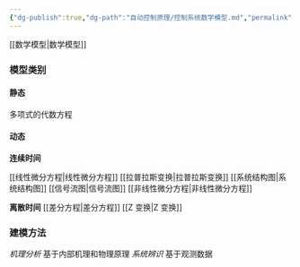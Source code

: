 ```yaml
---
{"dg-publish":true,"dg-path":"自动控制原理/控制系统数学模型.md","permalink":"/自动控制原理/控制系统数学模型/","noteIcon":"","created":"2024-04-16T13:01:27.304+08:00","updated":"2024-04-16T19:17:06.174+08:00"}
---
```



[[数学模型\|数学模型]]
### 模型类别
#### 静态
多项式的代数方程
#### 动态
**连续时间**

[[线性微分方程\|线性微分方程]]
[[拉普拉斯变换\|拉普拉斯变换]]
[[系统结构图\|系统结构图]]
[[信号流图\|信号流图]] 
[[非线性微分方程\|非线性微分方程]]

**离散时间**
[[差分方程\|差分方程]]
[[Z 变换\|Z 变换]]
### 建模方法
*机理分析*
基于内部机理和物理原理
*系统辨识*
基于观测数据

